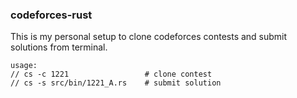 ### codeforces-rust

This is my personal setup to clone codeforces contests and submit solutions from terminal.

```
usage:
// cs -c 1221                 # clone contest
// cs -s src/bin/1221_A.rs    # submit solution
```

